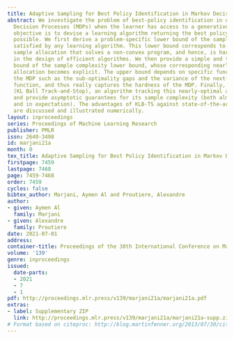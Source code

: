 ```yaml
---
title: Adaptive Sampling for Best Policy Identification in Markov Decision Processes
abstract: We investigate the problem of best-policy identification in discounted Markov
  Decision Processes (MDPs) when the learner has access to a generative model. The
  objective is to devise a learning algorithm returning the best policy as early as
  possible. We first derive a problem-specific lower bound of the sample complexity
  satisfied by any learning algorithm. This lower bound corresponds to an optimal
  sample allocation that solves a non-convex program, and hence, is hard to exploit
  in the design of efficient algorithms. We then provide a simple and tight upper
  bound of the sample complexity lower bound, whose corresponding nearly-optimal sample
  allocation becomes explicit. The upper bound depends on specific functionals of
  the MDP such as the sub-optimality gaps and the variance of the next-state value
  function, and thus really captures the hardness of the MDP. Finally, we devise KLB-TS
  (KL Ball Track-and-Stop), an algorithm tracking this nearly-optimal allocation,
  and provide asymptotic guarantees for its sample complexity (both almost surely
  and in expectation). The advantages of KLB-TS against state-of-the-art algorithms
  are discussed and illustrated numerically.
layout: inproceedings
series: Proceedings of Machine Learning Research
publisher: PMLR
issn: 2640-3498
id: marjani21a
month: 0
tex_title: Adaptive Sampling for Best Policy Identification in Markov Decision Processes
firstpage: 7459
lastpage: 7468
page: 7459-7468
order: 7459
cycles: false
bibtex_author: Marjani, Aymen Al and Proutiere, Alexandre
author:
- given: Aymen Al
  family: Marjani
- given: Alexandre
  family: Proutiere
date: 2021-07-01
address:
container-title: Proceedings of the 38th International Conference on Machine Learning
volume: '139'
genre: inproceedings
issued:
  date-parts:
  - 2021
  - 7
  - 1
pdf: http://proceedings.mlr.press/v139/marjani21a/marjani21a.pdf
extras:
- label: Supplementary ZIP
  link: http://proceedings.mlr.press/v139/marjani21a/marjani21a-supp.zip
# Format based on citeproc: http://blog.martinfenner.org/2013/07/30/citeproc-yaml-for-bibliographies/
---
```

